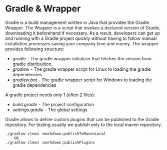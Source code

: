 # Gradle & Wrapper

Gradle is a build management written in Java that provides the Gradle Wrapper. The Wrapper is a script that invokes a declared version of Gradle, downloading it beforehand if necessary. As a result, developers can get up and running with a Gradle project quickly without having to follow manual installation processes saving your company time and money. The wrapper provides following structure:

- *gradle* - The gradle wrapper initializer that fetches the version from gradle distribuition. 
- *gradlew* - The gradle wrapper script for Linux to loading the gradle dependencies 
- *gradlew.bat* - The gradle wrapper script for Windows to loading the gradle dependencies 

A gradle project needs only 1 (often 2 files):

- *build.gradle* - The project configuration
- *settings.gradle* - The global settings


Gradle allows to define custom plugins that can be published to the Gradle repository. For testing usually we publish only to the local maven repository.

~~~
./gradlew clean :markdown:publishToMavenLocal
	OR
./gradlew clean :markdown:publishPlugins
~~~
